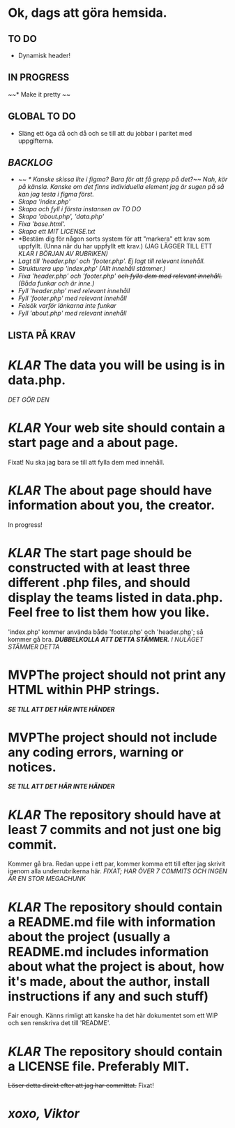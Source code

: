 # Ok, dags att göra hemsida. 

## TO DO

 * Dynamisk header! 

## IN PROGRESS

~~* Make it pretty ~~

## GLOBAL TO DO
* Släng ett öga då och då och se till att du jobbar i paritet med uppgifterna.

## *BACKLOG*
*   *~~ * Kanske skissa lite i figma? Bara för att få grepp på det?~~ Nah, kör på känsla. Kanske om det finns individuella element jag är sugen på så kan jag testa i figma först.*
* *Skapa 'index.php'*
* *Skapa och fyll i första instansen av TO DO*
* *Skapa 'about.php', 'data.php'*
* *Fixa 'base.html'.*
* *Skapa ett MIT LICENSE.txt*
* *Bestäm dig för någon sorts system för att "markera" ett krav som uppfyllt. (Unna när du har uppfyllt ett krav.) (JAG LÄGGER TILL ETT *KLAR* *I BÖRJAN AV RUBRIKEN)*
* *Lagt till 'header.php' och 'footer.php'. Ej lagt till relevant innehåll.*
* *Strukturera upp 'index.php'* *(Allt innehåll stämmer.)*
* *Fixa 'header.php' och 'footer.php' ~~och fylla dem med relevant innehåll.~~* *(Båda funkar och är inne.)*
* *Fyll 'header.php' med relevant innehåll*
* *Fyll 'footer.php' med relevant innehåll*
* *Felsök varför länkarna inte funkar*
* *Fyll 'about.php' med relevant innehåll*

## LISTA PÅ KRAV
# *KLAR* The data you will be using is in data.php.
*DET GÖR DEN*

# *KLAR* Your web site should contain a start page and a about page.
Fixat! Nu ska jag bara se till att fylla dem med innehåll. 

# *KLAR* The about page should have information about you, the creator.
In progress!

# *KLAR* The start page should be constructed with at least three different .php files, and should display the teams listed in data.php. Feel free to list them how you like.
'index.php' kommer använda både 'footer.php' och 'header.php'; så kommer gå bra. ***DUBBELKOLLA ATT DETTA STÄMMER.***
*I NULÄGET STÄMMER DETTA*

# **MVP**The project should not print any HTML within PHP strings.
***SE TILL ATT DET HÄR INTE HÄNDER***

# **MVP**The project should not include any coding errors, warning or notices.
***SE TILL ATT DET HÄR INTE HÄNDER***

# *KLAR* The repository should have at least 7 commits and not just one big commit.
Kommer gå bra. Redan uppe i ett par, kommer komma ett till efter jag skrivit igenom alla underrubrikerna här.
 *FIXAT; HAR ÖVER 7 COMMITS OCH INGEN ÄR EN STOR MEGACHUNK*

# *KLAR* The repository should contain a README.md file with information about the project (usually a README.md includes information about what the project is about, how it's made, about the author, install instructions if any and such stuff)
Fair enough. Känns rimligt att kanske ha det här dokumentet som ett WIP och sen renskriva det till 'README'. 

# *KLAR* The repository should contain a LICENSE file. Preferably MIT.
~~Löser detta direkt efter att jag har committat.~~ Fixat!

# *xoxo, Viktor*